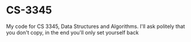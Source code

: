 # CS-3345
My code for CS 3345, Data Structures and Algorithms. I'll ask politely that you don't copy, in the end you'll only set yourself back
